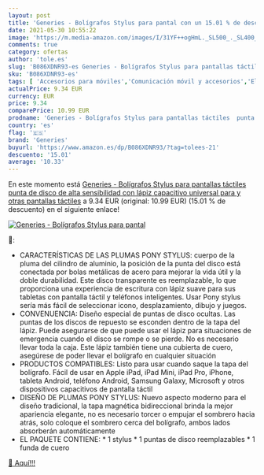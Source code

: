 ```yaml
---
layout: post
title: 'Generies - Bolígrafos Stylus para pantal con un 15.01 % de descuento'
date: 2021-05-30 10:55:22
image: 'https://m.media-amazon.com/images/I/31YF++ogHmL._SL500_._SL400_.jpg'
comments: true
category: ofertas
author: 'tole.es'
slug: 'B086XDNR93-es Generies - Bolígrafos Stylus para pantallas táctiles punta...'
sku: 'B086XDNR93-es'
tags: [ 'Accesorios para móviles','Comunicación móvil y accesorios','Electrónica','Punteros para móviles','bolígrafos','generies','lápiz', ]
actualPrice: 9.34 EUR
currency: EUR
price: 9.34
comparePrice: 10.99 EUR
prodname: 'Generies - Bolígrafos Stylus para pantallas táctiles  punta de disco de alta sensibilidad con lápiz capacitivo universal para y otras pantallas táctiles'
country: 'es'
flag: '🇪🇸'
brand: 'Generies'
buyurl: 'https://www.amazon.es/dp/B086XDNR93/?tag=tolees-21'
descuento: '15.01'
average: '10.33'
---
```


En este momento está [Generies - Bolígrafos Stylus para pantallas táctiles  punta de disco de alta sensibilidad con lápiz capacitivo universal para y otras pantallas táctiles](https://www.amazon.es/dp/B086XDNR93/?tag=tolees-21) a 9.34 EUR (original: 10.99 EUR) (15.01 %  de descuento) en el siguiente enlace!

[![Generies - Bolígrafos Stylus para pantal](https://m.media-amazon.com/images/I/31YF++ogHmL._SL500_._SL400_.jpg)](https://www.amazon.es/dp/B086XDNR93/?tag=tolees-21)

🔎:

- CARACTERÍSTICAS DE LAS PLUMAS PONY STYLUS: cuerpo de la pluma del cilindro de aluminio, la posición de la punta del disco está conectada por bolas metálicas de acero para mejorar la vida útil y la doble durabilidad. Este disco transparente es reemplazable, lo que proporciona una experiencia de escritura con lápiz suave para sus tabletas con pantalla táctil y teléfonos inteligentes. Usar Pony stylus sería más fácil de seleccionar icono, desplazamiento, dibujo y juegos.
- CONVENUENCIA: Diseño especial de puntas de disco ocultas. Las puntas de los discos de repuesto se esconden dentro de la tapa del lápiz. Puede asegurarse de que puede usar el lápiz para situaciones de emergencia cuando el disco se rompe o se pierde. No es necesario llevar toda la caja. Este lápiz también tiene una cubierta de cuero, asegúrese de poder llevar el bolígrafo en cualquier situación
- PRODUCTOS COMPATIBLES: Listo para usar cuando saque la tapa del bolígrafo. Fácil de usar en Apple iPad, iPad Mini, iPad Pro, iPhone, tableta Android, teléfono Android, Samsung Galaxy, Microsoft y otros dispositivos capacitivos de pantalla táctil
- DISEÑO DE PLUMAS PONY STYLUS: Nuevo aspecto moderno para el diseño tradicional, la tapa magnética bidireccional brinda la mejor apariencia elegante, no es necesario torcer o empujar el sombrero hacia atrás, solo coloque el sombrero cerca del bolígrafo, ambos lados absorberán automáticamente
- EL PAQUETE CONTIENE: * 1 stylus * 1 puntas de disco reemplazables * 1 funda de cuero

[🛒 Aquí!!!](https://www.amazon.es/dp/B086XDNR93/?tag=tolees-21)
